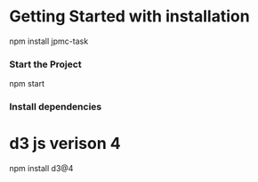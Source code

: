 # Getting Started with installation

npm install jpmc-task

### Start the Project

npm start

### Install dependencies
# d3 js verison 4


npm install d3@4